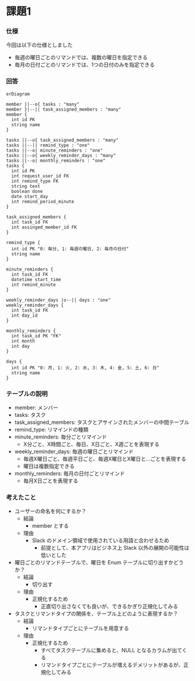 # 課題1

### 仕様

今回は以下の仕様としました

- 毎週の曜日ごとのリマンドでは、複数の曜日を指定できる
- 毎月の日付ごとのリマンドでは、1つの日付のみを指定できる

### 回答

```mermaid
erDiagram

member ||--o{ tasks : "many"
member }|--|| task_assigned_members : "many"
member {
  int id PK
  string name
}

tasks ||--o{ task_assigned_members : "many"
tasks ||--|| remind_type : "one"
tasks ||--o| minute_reminders : "one"
tasks ||--o{ weekly_reminder_days : "many"
tasks ||--o| monthly_reminders : "one"
tasks {
  int id PK
  int request_user_id FK
  int remind_type FK
  string text
  boolean done
  date start_day
  int remind_period_minute
}

task_assigned_members {
  int task_id FK
  int assinged_member_id FK 
}

remind_type {
  int id PK "0: 毎分, 1: 毎週の曜日, 2: 毎月の日付"
  string name
}

minute_reminders {
  int task_id FK
  datetime start_time
  int remind_minute
}

weekly_reminder_days |o--|| days : "one"
weekly_reminder_days {
  int task_id FK
  int day_id 
}

monthly_reminders {
  int task_id PK "FK"
  int month 
  int day
}

days {
  int id PK "0: 月, 1: 火, 2: 水, 3: 木, 4: 金, 5: 土, 6: 日"
  string name
}
```

### テーブルの説明

- member: メンバー
- tasks: タスク
- task_assigned_members: タスクとアサインされたメンバーの中間テーブル
- remind_type: リマインドの種類
- minute_reminders: 毎分ごとリマインド
  - X分ごと、X時間ごと、毎日、X日ごと、X週ごとを表現する
- weekly_reminder_days: 毎週の曜日ごとリマインド
  - 毎週X曜日ごと、毎週平日ごと、毎週X曜日とX曜日と...ごとを表現する
  - 曜日は複数指定できる
- monthly_reminders: 毎月の日付ごとリマインド
  - 毎月X日ごとを表現する

### 考えたこと

- ユーザーの命名を何にするか？
  - 結論
    - member とする
  - 理由
    - Slack のドメイン領域で使用されている用語と合わせるため
      - 前提として、本アプリはビジネス上 Slack 以外の展開の可能性は低いとした
- 曜日ごとのリマンドテーブルで、曜日を Enum テーブルに切り出すかどうか？
  - 結論
    - 切り出す
  - 理由
    - 正規化するため
      - 正直切り出さなくても良いが、できるかぎり正規化してみる
- タスクとリマンドタイプの関係を、テーブル上どのように表現するか？
  - 結論
    - リマンドタイプごとにテーブルを用意する
  - 理由
    - 正規化するため
      - すべてタスクテーブルに集めると、NULL となるカラムが出てくる
      - リマンドタイプごとにテーブルが増えるデメリットがあるが、正規化してみる
